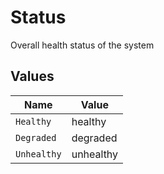 # Status

Overall health status of the system


## Values

| Name        | Value       |
| ----------- | ----------- |
| `Healthy`   | healthy     |
| `Degraded`  | degraded    |
| `Unhealthy` | unhealthy   |